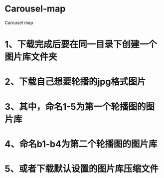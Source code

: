 # Carousel-map
Carousel map
# 1、下载完成后要在同一目录下创建一个图片库文件夹
# 2、下载自己想要轮播的jpg格式图片
# 3、其中，命名1-5为第一个轮播图的图片库
# 4、命名b1-b4为第二个轮播图的图片库
# 5、或者下载默认设置的图片库压缩文件
